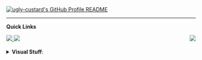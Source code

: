 <a href="https://github.com/AdnanKhan-ak47/AdnanKhan-ak47">
  <picture>
    <source media="(prefers-color-scheme: dark)" srcset="https://raw.githubusercontent.com/AdnanKhan-ak47/AdnanKhan-ak47/main/dark_mode.svg">
    <img alt="ugly-custard's GitHub Profile README" src="https://raw.githubusercontent.com/AdnanKhan-ak47/AdnanKhan-ak47/main/light_mode.svg">
  </picture>
</a>

---

<b>Quick Links</b>

<div style="display: flex; justify-content: space-between;">
  <div>
  <a href="mailto:adnankhan07666@gmail.com" target="_blank">
    <img src="https://img.shields.io/badge/Gmail-D14836?style=for-the-badge&logo=gmail&logoColor=white" />
  </a> 
  <a href="https://www.linkedin.com/in/adnankhan-ak/" target="_blank">
    <img src="https://img.shields.io/badge/LinkedIn-0077B5?style=for-the-badge&logo=linkedin&logoColor=white" />
  </a>
  </div>
  <div>
    <a href="https://visitcount.itsvg.in" target="_blank">
      <img src="https://visitcount.itsvg.in/api?id=AdnanKhan-ak47&icon=0&color=1" />
    </a>
  </div>
</div>

<br>
<details>
  <summary><b>Visual Stuff</b>: </summary>
  <br>
  <p align=center>
    <div style="display: flex; justify-content: space-around;">
      <a href="https://github.com/denvercoder1/github-readme-streak-stats" title="Go to Source">
        <img align="left" width=390 src="https://github-readme-streak-stats.herokuapp.com/?user=AdnanKhan-ak47&theme=tokyonight&hide_border=true" alt="AdnanKhan-ak47" />
      </a>
      <a href="https://github.com/anuraghazra/github-readme-stats" title="Go to Source">
        <img align="right" width=390 src="https://github-readme-stats.vercel.app/api?username=AdnanKhan-ak47&theme=tokyonight&hide_border=true&include_all_commits=true&count_private=false" />
      </a>
    </div>
    <br><br>
    <div style="display: flex; justify-content: space-around;">
      <a href="https://github.com/anuraghazra/github-readme-stats">
        <img height=200 src="https://github-readme-stats.vercel.app/api/top-langs/?username=AdnanKhan-ak47&theme=tokyonight&hide_border=true&include_all_commits=true&count_private=false&layout=compact" />
      </a>
      <a href="https://github.com/ryo-ma/github-profile-trophy">
        <img height=200 src="https://github-profile-trophy.vercel.app/?username=AdnanKhan-ak47&theme=tokyonight&row=2&column=3" />
      </a>
    </div>
    <br><br>
    <div align="center">
      <a href="https://www.last.fm/user/AdnanKhan-ak47">
        <img src="https://lastfm-recently-played.vercel.app/api?user=AdnanKhan-ak47&show_user=header&header_style=compact_stats&bg_color=1A1B27" />
      </a>
    </div>
  </p>
</details>
